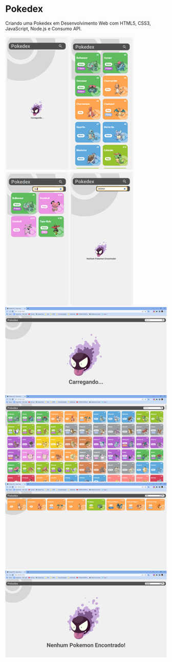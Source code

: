 # Pokedex

Criando uma Pokedex em Desenvolvimento Web com HTML5, CSS3, JavaScript, Node.js e Consumo API.

<img width="200" src="https://github.com/rauandesantana/PokedexDIO/blob/main/assets/readme/carregando.png" alt="Carregando" /><img width="200" src="https://github.com/rauandesantana/PokedexDIO/blob/main/assets/readme/lista.png" alt="Lista" /><img width="200" src="https://github.com/rauandesantana/PokedexDIO/blob/main/assets/readme/busca.png" alt="Busca" /><img width="200" src="https://github.com/rauandesantana/PokedexDIO/blob/main/assets/readme/busca_nao_encontrada.png" alt="Busca Não Encontrada" /><img src="https://github.com/rauandesantana/PokedexDIO/blob/main/assets/readme/carregando_large.png" alt="Carregando Grande" /><img src="https://github.com/rauandesantana/PokedexDIO/blob/main/assets/readme/lista_large.png" alt="Lista Grande" /><img src="https://github.com/rauandesantana/PokedexDIO/blob/main/assets/readme/busca_large.png" alt="Busca Grande" /><img src="https://github.com/rauandesantana/PokedexDIO/blob/main/assets/readme/busca_nao_encontrada_large.png" alt="Busca Não Encontrada Grande" />
